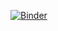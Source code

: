[![Binder](https://mybinder.org/badge_logo.svg)](https://mybinder.org/v2/gh/ethernalmind/Python-NB/master)
